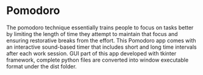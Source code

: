 # Pomodoro
The pomodoro technique essentially trains people to focus on tasks better by limiting the length of time they attempt to maintain that focus and ensuring restorative breaks from the effort. 
This Pomodoro app comes with an interactive sound-based timer that includes short and long time intervals after each work session.
GUI part of this app developed with tkinter framework, complete python files are converted into window executable format under the dist folder.
